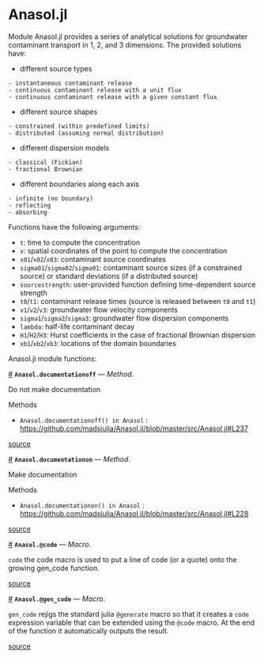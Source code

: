 
<a id='Anasol.jl-1'></a>

# Anasol.jl


Module Anasol.jl provides a series of analytical solutions for groundwater contaminant transport in 1, 2, and 3 dimensions. The provided solutions have:


  * different source types


```
- instantaneous contaminant release
- continuous contaminant release with a unit flux
- continuous contaminant release with a given constant flux
```


  * different source shapes


```
- constrained (within predefined limits)
- distributed (assuming normal distribution)
```


  * different dispersion models


```
- classical (Fickian)
- fractional Brownian
```


  * different boundaries along each axis


```
- infinite (no boundary)
- reflecting
- absorbing
```


Functions have the following arguments:


  * `t`: time to compute the concentration
  * `x`: spatial coordinates of the point to compute the concentration
  * `x01`/`x02`/`x03`: contaminant source coordinates
  * `sigma01`/`sigma02`/`sigma01`: contaminant source sizes (if a constrained source) or standard deviations (if a distributed source)
  * `sourcestrength`: user-provided function defining time-dependent source strength
  * `t0`/`t1`: contaminant release times (source is released  between `t0` and `t1`)
  * `v1`/`v2`/`v3`: groundwater flow velocity components
  * `sigma1`/`sigma2`/`sigma3`: groundwater flow dispersion components
  * `lambda`: half-life contaminant decay
  * `H1`/`H2`/`H3`: Hurst coefficients in the case of fractional Brownian dispersion
  * `xb1`/`xb2`/`xb3`: locations of the domain boundaries


Anasol.jl module functions:

<a id='Anasol.documentationoff-Tuple{}' href='#Anasol.documentationoff-Tuple{}'>#</a>
**`Anasol.documentationoff`** &mdash; *Method*.



Do not make documentation

Methods

  * `Anasol.documentationoff() in Anasol` : https://github.com/madsjulia/Anasol.jl/blob/master/src/Anasol.jl#L237


<a target='_blank' href='https://github.com/madsjulia/Anasol.jl/blob/22703cda64d529b2bbb5b38bb3c7243c33c5ebca/src/Anasol.jl#L231-L235' class='documenter-source'>source</a><br>

<a id='Anasol.documentationon-Tuple{}' href='#Anasol.documentationon-Tuple{}'>#</a>
**`Anasol.documentationon`** &mdash; *Method*.



Make documentation

Methods

  * `Anasol.documentationon() in Anasol` : https://github.com/madsjulia/Anasol.jl/blob/master/src/Anasol.jl#L228


<a target='_blank' href='https://github.com/madsjulia/Anasol.jl/blob/22703cda64d529b2bbb5b38bb3c7243c33c5ebca/src/Anasol.jl#L222-L226' class='documenter-source'>source</a><br>

<a id='Anasol.@code-Tuple{Any}' href='#Anasol.@code-Tuple{Any}'>#</a>
**`Anasol.@code`** &mdash; *Macro*.



`code` the code macro is used to put a line of code (or a quote) onto the growing gen_code function.


<a target='_blank' href='https://github.com/madsjulia/Anasol.jl/blob/22703cda64d529b2bbb5b38bb3c7243c33c5ebca/src/gencode.jl#L28-L31' class='documenter-source'>source</a><br>

<a id='Anasol.@gen_code-Tuple{Any}' href='#Anasol.@gen_code-Tuple{Any}'>#</a>
**`Anasol.@gen_code`** &mdash; *Macro*.



`gen_code` rejigs the standard julia `@generate` macro so that it creates a `code` expression variable that can be extended using the `@code` macro. At the end of the function it automatically outputs the result.


<a target='_blank' href='https://github.com/madsjulia/Anasol.jl/blob/22703cda64d529b2bbb5b38bb3c7243c33c5ebca/src/gencode.jl#L1-L5' class='documenter-source'>source</a><br>

